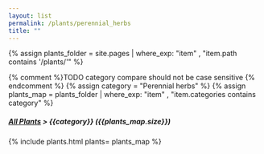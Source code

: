 ```yaml
---
layout: list                                                            
permalink: /plants/perennial_herbs
title: ""
---
```


{% assign plants_folder = site.pages | where_exp: "item" , "item.path contains '/plants/'" %}

{% comment %}TODO category compare should not be case sensitive {% endcomment %}
{% assign category = "Perennial herbs" %}
{% assign plants_map = plants_folder | where_exp: "item" , "item.categories contains category" %} 
<h5>
	<a href="{{ "/plants/" | prepend:site.baseurl }}">All Plants</a> > {{category}} ({{plants_map.size}})
</h5>
	
{% include plants.html 
	plants= plants_map 
%}


